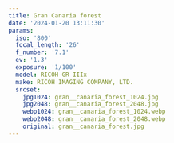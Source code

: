 ```yaml
---
title: Gran Canaria forest
date: '2024-01-20 13:11:30'
params:
  iso: '800'
  focal_length: '26'
  f_number: '7.1'
  ev: '1.3'
  exposure: '1/100'
  model: RICOH GR IIIx
  make: RICOH IMAGING COMPANY, LTD.
  srcset:
    jpg1024: gran__canaria_forest_1024.jpg
    jpg2048: gran__canaria_forest_2048.jpg
    webp1024: gran__canaria_forest_1024.webp
    webp2048: gran__canaria_forest_2048.webp
    original: gran__canaria_forest.jpg
---
```

